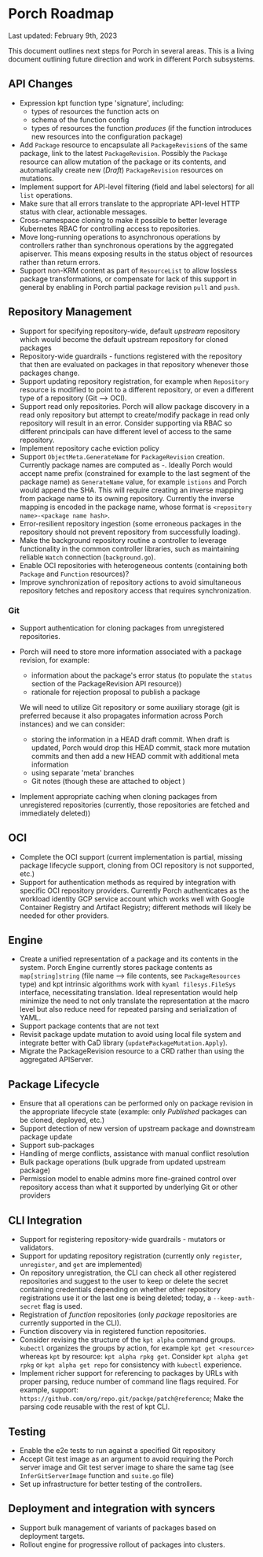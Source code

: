 # Porch Roadmap

Last updated: February 9th, 2023

This document outlines next steps for Porch in several areas. This is a living
document outlining future direction and work in different Porch subsystems.

## API Changes

* Expression kpt function type 'signature', including:
  * types of resources the function acts on
  * schema of the function config
  * types of resources the function _produces_ (if the function introduces new
    resources into the configuration package)
* Add `Package` resource to encapsulate all `PackageRevision`s of the same
  package, link to the latest `PackageRevision`. Possibly the `Package` resource
  can allow mutation of the package or its contents, and automatically create
  new (_Draft_) `PackageRevision` resources on mutations.
* Implement support for API-level filtering (field and label selectors) for all
  `list` operations.
* Make sure that all errors translate to the appropriate API-level HTTP status
  with clear, actionable messages.
* Cross-namespace cloning to make it possible to better leverage Kubernetes RBAC
  for controlling access to repositories.
* Move long-running operations to asynchronous operations by controllers rather than
  synchronous operations by the aggregated apiserver. This means exposing results
  in the status object of resources rather than return errors.
* Support non-KRM content as part of `ResourceList` to allow lossless package
  transformations, or compensate for lack of this support in general by enabling
  in Porch partial package revision `pull` and `push`.

## Repository Management

* Support for specifying repository-wide, default _upstream_ repository which
  would become the default upstream repository for cloned packages
* Repository-wide guardrails - functions registered with the repository that
  then are evaluated on packages in that repository whenever those packages
  change.
* Support updating repository registration, for example when `Repository`
  resource is modified to point to a different repository, or even a different
  type of a repository (Git --> OCI).
* Support read only repositories. Porch will allow package discovery in a read
  only repository but attempt to create/modify package in read only repository
  will result in an error. Consider supporting via RBAC so different principals
  can have different level of access to the same repository.
* Implement repository cache eviction policy
* Support `ObjectMeta.GenerateName` for `PackageRevision` creation. Currently
  package names are computed as <repository>-<sha>. Ideally Porch would accept
  name prefix (constrained for example to the last segment of the package name)
  as `GenerateName` value, for example `istions` and Porch would append the SHA.
  This will require creating an inverse mapping from package name to its owning
  repository. Currently the inverse mapping is encoded in the package name,
  whose format is `<repository name>-<package name hash>`.
* Error-resilient repository ingestion (some erroneous packages in the
  repository should not prevent repository from successfully loading).
* Make the background repository routine a controller to leverage functionality
  in the common controller libraries, such as maintaining reliable `Watch`
  connection (`background.go`).
* Enable OCI repositories with heterogeneous contents (containing both
  `Package` and `Function` resources)?
* Improve synchronization of repository actions to avoid simultaneous repository
  fetches and repository access that requires synchronization.

### Git

* Support authentication for cloning packages from unregistered repositories.
* Porch will need to store more information associated with a package revision,
  for example:
  * information about the package's error status (to populate the `status`
    section of the PackageRevision API resource))
  * rationale for rejection proposal to publish a package

  We will need to utilize Git repository or some auxiliary storage (git is
  preferred because it also propagates information across Porch instances)
  and we can consider:
  * storing the information in a HEAD draft commit. When draft is updated,
    Porch would drop this HEAD commit, stack more mutation commits and then
    add a new HEAD commit with additional meta information
  * using separate 'meta' branches
  * Git notes (though these are attached to object )
* Implement appropriate caching when cloning packages from unregistered
  repositories (currently, those repositories are fetched and immediately
  deleted))

## OCI

* Complete the OCI support (current implementation is partial, missing package
  lifecycle support, cloning from OCI repository is not supported, etc.)
* Support for authentication methods as required by integration with specific
  OCI repository providers. Currently Porch authenticates as the workload
  identity GCP service account which works well with Google Container Registry
  and Artifact Registry; different methods will likely be needed for other
  providers.

## Engine

* Create a unified representation of a package and its contents in the system.
  Porch Engine currently stores package contents as `map[string]string` (file
  name --> file contents, see `PackageResources` type) and kpt intrinsic
  algorithms work with `kyaml filesys.FileSys` interface, necessitating
  translation. Ideal representation would help minimize the need to not only
  translate the representation at the macro level but also reduce need for
  repeated parsing and serialization of YAML.
* Support package contents that are not text
* Revisit package update mutation to avoid using local file system and integrate
  better with CaD library (`updatePackageMutation.Apply`).
* Migrate the PackageRevision resource to a CRD rather than using the
  aggregated APIServer.

## Package Lifecycle

* Ensure that all operations can be performed only on package revision in the
  appropriate lifecycle state (example: only _Published_ packages can be cloned,
  deployed, etc.)
* Support detection of new version of upstream package and downstream package
  update
* Support sub-packages
* Handling of merge conflicts, assistance with manual conflict resolution
* Bulk package operations (bulk upgrade from updated upstream package)
* Permission model to enable admins more fine-grained control over repository
  access than what it supported by underlying Git or other providers

## CLI Integration

* Support for registering repository-wide guardrails - mutators or validators.
* Support for updating repository registration (currently only `register`,
  `unregister`, and `get` are implemented)
* On repository unregistration, the CLI can check all other registered
  repositories and suggest to the user to keep or delete the secret containing
  credentials depending on whether other repository registrations use it or
  the last one is being deleted; today, a `--keep-auth-secret` flag is used.
* Registration of _function_ repositories (only _package_ repositories are
  currently supported in the CLI).
* Function discovery via in registered function repositories.
* Consider revising the structure of the `kpt alpha` command groups. `kubectl`
  organizes the groups by action, for example `kpt get <resource>` whereas
  `kpt` by resource: `kpt alpha rpkg get`. Consider `kpt alpha get rpkg` or
  `kpt alpha get repo` for consistency with `kubectl` experience.
* Implement richer support for referencing to packages by URLs with proper
  parsing, reduce number of command line flags required. For example, support:
  `https://github.com/org/repo.git/packge/patch@reference`; Make the parsing
  code reusable with the rest of kpt CLI.

## Testing

* Enable the e2e tests to run against a specified Git repository
* Accept Git test image as an argument to avoid requiring the Porch server
  image and Git test server image to share the same tag
  (see `InferGitServerImage` function and `suite.go` file)
* Set up infrastructure for better testing of the controllers.

## Deployment and integration with syncers
* Support bulk management of variants of packages based on deployment targets.
* Rollout engine for progressive rollout of packages into clusters.




